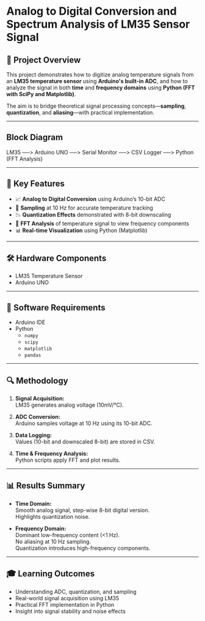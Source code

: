 # Analog to Digital Conversion and Spectrum Analysis of LM35 Sensor Signal

## 📌 Project Overview

This project demonstrates how to digitize analog temperature signals from an **LM35 temperature sensor** using **Arduino's built-in ADC**, and how to analyze the signal in both **time** and **frequency domains** using **Python (FFT with SciPy and Matplotlib)**.

The aim is to bridge theoretical signal processing concepts—**sampling**, **quantization**, and **aliasing**—with practical implementation.

---

## Block Diagram

LM35 ──> Arduino UNO ──> Serial Monitor ──> CSV Logger ──> Python (FFT Analysis)


---

## 🎯 Key Features

- 📈 **Analog to Digital Conversion** using Arduino’s 10-bit ADC
- 🧮 **Sampling** at 10 Hz for accurate temperature tracking
- 📉 **Quantization Effects** demonstrated with 8-bit downscaling
- 🧠 **FFT Analysis** of temperature signal to view frequency components
- 📊 **Real-time Visualization** using Python (Matplotlib)

---

## 🛠️ Hardware Components

- LM35 Temperature Sensor
- Arduino UNO

---

## 🧪 Software Requirements

- Arduino IDE
- Python
  - `numpy`
  - `scipy`
  - `matplotlib`
  - `pandas`

---

## 🔍 Methodology

1. **Signal Acquisition:**  
   LM35 generates analog voltage (10mV/°C).

2. **ADC Conversion:**  
   Arduino samples voltage at 10 Hz using its 10-bit ADC.

3. **Data Logging:**  
   Values (10-bit and downscaled 8-bit) are stored in CSV.

4. **Time & Frequency Analysis:**  
   Python scripts apply FFT and plot results.

---

## 📊 Results Summary

- **Time Domain:**  
  Smooth analog signal, step-wise 8-bit digital version.  
  Highlights quantization noise.

- **Frequency Domain:**  
  Dominant low-frequency content (<1 Hz).  
  No aliasing at 10 Hz sampling.  
  Quantization introduces high-frequency components.

---

## 🎓 Learning Outcomes

- Understanding ADC, quantization, and sampling
- Real-world signal acquisition using LM35
- Practical FFT implementation in Python
- Insight into signal stability and noise effects
